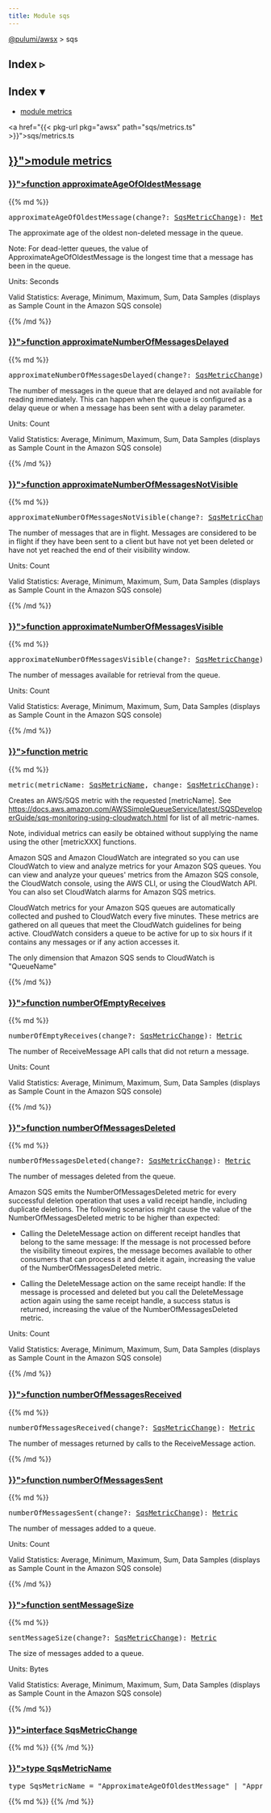 ```yaml
---
title: Module sqs
---
```


<!-- WARNING: this page was generated by a tool. Do not edit it by hand. -->
<!-- To change it, please see https://github.com/pulumi/docs/tree/master/tools/tscdocgen. -->

<a href="../">@pulumi/awsx</a> &gt; sqs

<div class="toggleVisible">
<div class="collapsed">
<h2 class="pdoc-module-header toggleButton" title="Click to show Index">Index ▹</h2>
</div>
<div class="expanded">
<h2 class="pdoc-module-header toggleButton" title="Click to hide Index">Index ▾</h2>
<div class="pdoc-module-contents">
<ul>
<li><a href="#metrics">module metrics</a></li>
</ul>

<a href="{{< pkg-url pkg="awsx" path="sqs/metrics.ts" >}}">sqs/metrics.ts</a> 
</div>
</div>
</div>


<h2 class="pdoc-module-header" id="metrics">
<a class="pdoc-member-name" href="{{< pkg-url pkg="awsx" path="sqs/metrics.ts#L20" >}}">module <b>metrics</b></a>
</h2>
<div class="pdoc-module-contents">
<h3 class="pdoc-member-header" id="approximateAgeOfOldestMessage">
<a class="pdoc-child-name" href="{{< pkg-url pkg="awsx" path="sqs/metrics.ts#L78" >}}">function <b>approximateAgeOfOldestMessage</b></a>
</h3>
<div class="pdoc-member-contents">
{{% md %}}

<pre class="highlight"><span class='kd'></span>approximateAgeOfOldestMessage(change?: <a href='#SqsMetricChange'>SqsMetricChange</a>): <a href='#Metric'>Metric</a></pre>


The approximate age of the oldest non-deleted message in the queue.

Note: For dead-letter queues, the value of ApproximateAgeOfOldestMessage is the longest time
that a message has been in the queue.

Units: Seconds

Valid Statistics: Average, Minimum, Maximum, Sum, Data Samples (displays as Sample Count in
the Amazon SQS console)

{{% /md %}}
</div>
<h3 class="pdoc-member-header" id="approximateNumberOfMessagesDelayed">
<a class="pdoc-child-name" href="{{< pkg-url pkg="awsx" path="sqs/metrics.ts#L92" >}}">function <b>approximateNumberOfMessagesDelayed</b></a>
</h3>
<div class="pdoc-member-contents">
{{% md %}}

<pre class="highlight"><span class='kd'></span>approximateNumberOfMessagesDelayed(change?: <a href='#SqsMetricChange'>SqsMetricChange</a>): <a href='#Metric'>Metric</a></pre>


The number of messages in the queue that are delayed and not available for reading
immediately. This can happen when the queue is configured as a delay queue or when a message
has been sent with a delay parameter.

Units: Count

Valid Statistics: Average, Minimum, Maximum, Sum, Data Samples (displays as Sample Count in
the Amazon SQS console)

{{% /md %}}
</div>
<h3 class="pdoc-member-header" id="approximateNumberOfMessagesNotVisible">
<a class="pdoc-child-name" href="{{< pkg-url pkg="awsx" path="sqs/metrics.ts#L106" >}}">function <b>approximateNumberOfMessagesNotVisible</b></a>
</h3>
<div class="pdoc-member-contents">
{{% md %}}

<pre class="highlight"><span class='kd'></span>approximateNumberOfMessagesNotVisible(change?: <a href='#SqsMetricChange'>SqsMetricChange</a>): <a href='#Metric'>Metric</a></pre>


The number of messages that are in flight. Messages are considered to be in flight if they
have been sent to a client but have not yet been deleted or have not yet reached the end of
their visibility window.

Units: Count

Valid Statistics: Average, Minimum, Maximum, Sum, Data Samples (displays as Sample Count in
the Amazon SQS console)

{{% /md %}}
</div>
<h3 class="pdoc-member-header" id="approximateNumberOfMessagesVisible">
<a class="pdoc-child-name" href="{{< pkg-url pkg="awsx" path="sqs/metrics.ts#L118" >}}">function <b>approximateNumberOfMessagesVisible</b></a>
</h3>
<div class="pdoc-member-contents">
{{% md %}}

<pre class="highlight"><span class='kd'></span>approximateNumberOfMessagesVisible(change?: <a href='#SqsMetricChange'>SqsMetricChange</a>): <a href='#Metric'>Metric</a></pre>


The number of messages available for retrieval from the queue.

Units: Count

Valid Statistics: Average, Minimum, Maximum, Sum, Data Samples (displays as Sample Count in
the Amazon SQS console)

{{% /md %}}
</div>
<h3 class="pdoc-member-header" id="metric">
<a class="pdoc-child-name" href="{{< pkg-url pkg="awsx" path="sqs/metrics.ts#L54" >}}">function <b>metric</b></a>
</h3>
<div class="pdoc-member-contents">
{{% md %}}

<pre class="highlight"><span class='kd'></span>metric(metricName: <a href='#SqsMetricName'>SqsMetricName</a>, change: <a href='#SqsMetricChange'>SqsMetricChange</a>): <a href='#Metric'>Metric</a></pre>


Creates an AWS/SQS metric with the requested [metricName]. See
https://docs.aws.amazon.com/AWSSimpleQueueService/latest/SQSDeveloperGuide/sqs-monitoring-using-cloudwatch.html
for list of all metric-names.

Note, individual metrics can easily be obtained without supplying the name using the other
[metricXXX] functions.

Amazon SQS and Amazon CloudWatch are integrated so you can use CloudWatch to view and analyze
metrics for your Amazon SQS queues. You can view and analyze your queues' metrics from the
Amazon SQS console, the CloudWatch console, using the AWS CLI, or using the CloudWatch API.
You can also set CloudWatch alarms for Amazon SQS metrics.

CloudWatch metrics for your Amazon SQS queues are automatically collected and pushed to
CloudWatch every five minutes. These metrics are gathered on all queues that meet the
CloudWatch guidelines for being active. CloudWatch considers a queue to be active for up to
six hours if it contains any messages or if any action accesses it.

The only dimension that Amazon SQS sends to CloudWatch is "QueueName"

{{% /md %}}
</div>
<h3 class="pdoc-member-header" id="numberOfEmptyReceives">
<a class="pdoc-child-name" href="{{< pkg-url pkg="awsx" path="sqs/metrics.ts#L130" >}}">function <b>numberOfEmptyReceives</b></a>
</h3>
<div class="pdoc-member-contents">
{{% md %}}

<pre class="highlight"><span class='kd'></span>numberOfEmptyReceives(change?: <a href='#SqsMetricChange'>SqsMetricChange</a>): <a href='#Metric'>Metric</a></pre>


The number of ReceiveMessage API calls that did not return a message.

Units: Count

Valid Statistics: Average, Minimum, Maximum, Sum, Data Samples (displays as Sample Count in
the Amazon SQS console)

{{% /md %}}
</div>
<h3 class="pdoc-member-header" id="numberOfMessagesDeleted">
<a class="pdoc-child-name" href="{{< pkg-url pkg="awsx" path="sqs/metrics.ts#L155" >}}">function <b>numberOfMessagesDeleted</b></a>
</h3>
<div class="pdoc-member-contents">
{{% md %}}

<pre class="highlight"><span class='kd'></span>numberOfMessagesDeleted(change?: <a href='#SqsMetricChange'>SqsMetricChange</a>): <a href='#Metric'>Metric</a></pre>


The number of messages deleted from the queue.

Amazon SQS emits the NumberOfMessagesDeleted metric for every successful deletion operation
that uses a valid receipt handle, including duplicate deletions. The following scenarios
might cause the value of the NumberOfMessagesDeleted metric to be higher than expected:

* Calling the DeleteMessage action on different receipt handles that belong to the same
  message: If the message is not processed before the visibility timeout expires, the message
  becomes available to other consumers that can process it and delete it again, increasing
  the value of the NumberOfMessagesDeleted metric.

* Calling the DeleteMessage action on the same receipt handle: If the message is processed
  and deleted but you call the DeleteMessage action again using the same receipt handle, a
  success status is returned, increasing the value of the NumberOfMessagesDeleted metric.

Units: Count

Valid Statistics: Average, Minimum, Maximum, Sum, Data Samples (displays as Sample Count in
the Amazon SQS console)

{{% /md %}}
</div>
<h3 class="pdoc-member-header" id="numberOfMessagesReceived">
<a class="pdoc-child-name" href="{{< pkg-url pkg="awsx" path="sqs/metrics.ts#L162" >}}">function <b>numberOfMessagesReceived</b></a>
</h3>
<div class="pdoc-member-contents">
{{% md %}}

<pre class="highlight"><span class='kd'></span>numberOfMessagesReceived(change?: <a href='#SqsMetricChange'>SqsMetricChange</a>): <a href='#Metric'>Metric</a></pre>


The number of messages returned by calls to the ReceiveMessage action.

{{% /md %}}
</div>
<h3 class="pdoc-member-header" id="numberOfMessagesSent">
<a class="pdoc-child-name" href="{{< pkg-url pkg="awsx" path="sqs/metrics.ts#L174" >}}">function <b>numberOfMessagesSent</b></a>
</h3>
<div class="pdoc-member-contents">
{{% md %}}

<pre class="highlight"><span class='kd'></span>numberOfMessagesSent(change?: <a href='#SqsMetricChange'>SqsMetricChange</a>): <a href='#Metric'>Metric</a></pre>


The number of messages added to a queue.

Units: Count

Valid Statistics: Average, Minimum, Maximum, Sum, Data Samples (displays as Sample Count in
the Amazon SQS console)

{{% /md %}}
</div>
<h3 class="pdoc-member-header" id="sentMessageSize">
<a class="pdoc-child-name" href="{{< pkg-url pkg="awsx" path="sqs/metrics.ts#L186" >}}">function <b>sentMessageSize</b></a>
</h3>
<div class="pdoc-member-contents">
{{% md %}}

<pre class="highlight"><span class='kd'></span>sentMessageSize(change?: <a href='#SqsMetricChange'>SqsMetricChange</a>): <a href='#Metric'>Metric</a></pre>


The size of messages added to a queue.

Units: Bytes

Valid Statistics: Average, Minimum, Maximum, Sum, Data Samples (displays as Sample Count in
the Amazon SQS console)

{{% /md %}}
</div>
<h3 class="pdoc-member-header" id="SqsMetricChange">
<a class="pdoc-child-name" href="{{< pkg-url pkg="awsx" path="sqs/metrics.ts#L27" >}}">interface <b>SqsMetricChange</b></a>
</h3>
<div class="pdoc-member-contents">
{{% md %}}
{{% /md %}}
</div>
<h3 class="pdoc-member-header" id="SqsMetricName">
<a class="pdoc-child-name" href="{{< pkg-url pkg="awsx" path="sqs/metrics.ts#L21" >}}">type <b>SqsMetricName</b></a>
</h3>
<div class="pdoc-member-contents">
<pre class="highlight"><span class='kd'>type</span> SqsMetricName = <span class='s2'>"ApproximateAgeOfOldestMessage"</span> | <span class='s2'>"ApproximateNumberOfMessagesDelayed"</span> | <span class='s2'>"ApproximateNumberOfMessagesNotVisible"</span> | <span class='s2'>"ApproximateNumberOfMessagesVisible"</span> | <span class='s2'>"NumberOfEmptyReceives"</span> | <span class='s2'>"NumberOfMessagesDeleted"</span> | <span class='s2'>"NumberOfMessagesReceived"</span> | <span class='s2'>"NumberOfMessagesSent"</span> | <span class='s2'>"SentMessageSize"</span>;</pre>
{{% md %}}
{{% /md %}}
</div>
</div>
